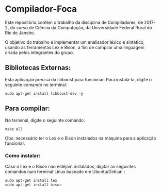 # Compilador-Foca
Este repositório contém o trabalho da disciplina de Compiladores, de 2017-2, do curso de Ciência da Computação, da Universidade Federal Rural do Rio de Janeiro.

O objetivo do trabalho é implementar um analisador léxico e sintático, usando as ferramentas Lex e Bison, a fim de compilar uma linguagem criada pelos integrantes do grupo.

## Bibliotecas Externas: 
Esta aplicação precisa da libboost para funcionar. Para instalá-la, digite o seguinte comando no terminal:

    sudo apt-get install libboost-dev -y


##  Para compilar:
  No terminal, digite o seguinte comando:
  
    make all
    
Obs: necessário ter o Lex e o Bison instalados na máquina para a aplicação funcionar.

### Como instalar:
  Caso o Lex e o Bison não estejam instalados, digitar os seguintes comandos num terminal Linux baseado em Ubuntu/Debian :
   
    sudo apt-get install lex
    sudo apt-get install bison

